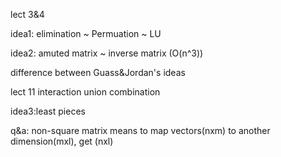 


lect 3&4 

idea1: elimination ~ Permuation ~ LU

idea2: amuted matrix ~ inverse matrix (O(n^3))

difference between Guass&Jordan's ideas


lect 11 interaction union combination

idea3:least pieces

q&a: non-square matrix means to map vectors(nxm) to another dimension(mxl), get (nxl)






